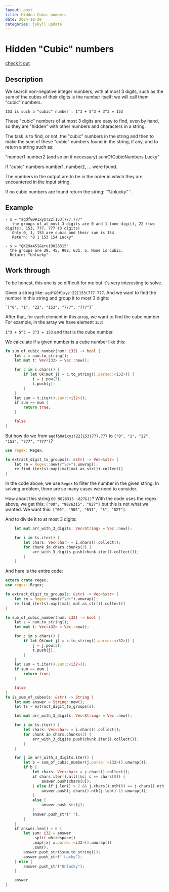 ```yaml
---
layout: post
title: Hidden Cubic numbers
date: 2024-10-20
categories: jekyll update
---
```


# Hidden "Cubic" numbers

[check it out](https://www.codewars.com/kata/55031bba8cba40ada90011c4)

## Description

We search non-negative integer numbers, with at most 3 digits, such as the sum of the cubes of their digits is the number itself; we will call them "cubic" numbers.

    153 is such a "cubic" number : 1^3 + 5^3 + 3^3 = 153

These "cubic" numbers of at most 3 digits are easy to find, even by hand, so they are "hidden" with other numbers and characters in a string.

The task is to find, or not, the "cubic" numbers in the string and then to make the sum of these "cubic" numbers found in the string, if any, and to return a string such as:

"number1 number2 (and so on if necessary) sumOfCubicNumbers Lucky" 

if "cubic" numbers number1, number2, ... were found.

The numbers in the output are to be in the order in which they are encountered in the input string.

If no cubic numbers are found return the string: `"Unlucky"``.

## Example
``` 
- s = "aqdf&0#1xyz!22[153(777.777" 
   the groups of at most 3 digits are 0 and 1 (one digit), 22 (two digits), 153, 777, 777 (3 digits)
   Only 0, 1, 153 are cubic and their sum is 154
   Return: "0 1 153 154 Lucky"

- s = "QK29a45[&erui9026315"
  the groups are 29, 45, 902, 631, 5. None is cubic.
  Return: "Unlucky"
```

## Work through

To be honest, this one is so difficult for me but it's very interesting to solve.

Given a string like: `aqdf&0#1xyz!22[153(777.777`. And we want to find the number in this string and group it to most 3 digits:

    `["0", "1", "22", "153", "777", "777"]`

After that, for each element in this array, we want to find the cube number. For example, in the array we have element `153`:

`1^3 + 5^3 + 3^3 = 153` and that is the cube number.

We calculate if a given number is a cube number like this: 

```rust
fn sum_of_cubic_number(num: i32) -> bool {
    let s = num.to_string();
    let mut t: Vec<i32> = Vec::new();

    for c in s.chars() {
        if let Ok(mut j) = c.to_string().parse::<i32>() {
            j = j.pow(3);
            t.push(j);
        }
    }
    let sum = t.iter().sum::<i32>();
    if sum == num {
        return true;
    }

    false 
}
```

But how do we from `aqdf&0#1xyz!22[153(777.777` to `["0", "1", "22", "153", "777", "777"]`? 

```rust
use regex::Regex;

fn extract_digit_to_groups(s: &str) -> Vec<&str> {
    let re = Regex::new(r"\d+").unwrap();
    re.find_iter(s).map(|mat|mat.as_str()).collect()
}
```

In the code above, we use `Regex` to filter the number in the given string.
In solving problem, there are so many cases we need to consider. 

How about this string `00 9026315 -827&()`? With the code uses the regex above, we get this: 
`["00", "9026315", "827"]` but this is not what we wanted. We want this:
`["00", "902", "631", "5", "827"]`.

And to divide it to at most 3 digits:

```rust
    let mut arr_with_3_digits: Vec<String> = Vec::new();

    for i in ts.iter() {
        let chars: Vec<char> = i.chars().collect();
        for chunk in chars.chunks(3) {
            arr_with_3_digits.push(chunk.iter().collect());
        }
    }
```

And here is the entire code:

```rust
extern crate regex;
use regex::Regex;

fn extract_digit_to_groups(s: &str) -> Vec<&str> {
    let re = Regex::new(r"\d+").unwrap();
    re.find_iter(s).map(|mat| mat.as_str()).collect()
}

fn sum_of_cubic_number(num: i32) -> bool {
    let s = num.to_string();
    let mut t: Vec<i32> = Vec::new();

    for c in s.chars() {
        if let Ok(mut j) = c.to_string().parse::<i32>() {
            j = j.pow(3);
            t.push(j);
        }
    }
    let sum = t.iter().sum::<i32>();
    if sum == num {
        return true;
    }

    false
}
fn is_sum_of_cubes(s: &str) -> String {
    let mut answer = String::new();
    let ts = extract_digit_to_groups(s);

    let mut arr_with_3_digits: Vec<String> = Vec::new();

    for i in ts.iter() {
        let chars: Vec<char> = i.chars().collect();
        for chunk in chars.chunks(3) {
            arr_with_3_digits.push(chunk.iter().collect());
        }
    }

    for j in arr_with_3_digits.iter() {
        let b = sum_of_cubic_number(j.parse::<i32>().unwrap());
        if b {
            let chars: Vec<char> = j.chars().collect();
            if chars.iter().all(|&c| c == chars[0]) {
                answer.push(chars[0]);
            } else if j.len() > 2 && j.chars().nth(0) == j.chars().nth(1) {
                answer.push(j.chars().nth(j.len()-1).unwrap());
            }
            else {
                answer.push_str(j);
            }
            answer.push_str(" ");
        }
    }
    if answer.len() > 0 {
        let sum: i32 = answer
            .split_whitespace()
            .map(|x| x.parse::<i32>().unwrap())
            .sum();
        answer.push_str(&sum.to_string());
        answer.push_str(" Lucky");
    } else {
        answer.push_str("Unlucky");
    }

    answer
}

```

